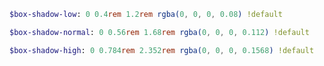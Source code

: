 ``` sass
$box-shadow-low: 0 0.4rem 1.2rem rgba(0, 0, 0, 0.08) !default
```

``` sass
$box-shadow-normal: 0 0.56rem 1.68rem rgba(0, 0, 0, 0.112) !default
```

``` sass
$box-shadow-high: 0 0.784rem 2.352rem rgba(0, 0, 0, 0.1568) !default
```
